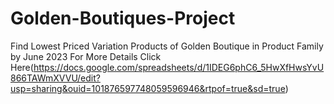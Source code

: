 # Golden-Boutiques-Project
Find Lowest Priced Variation Products of Golden Boutique in Product Family by June 2023
For More Details 
Click Here(https://docs.google.com/spreadsheets/d/1IDEG6phC6_5HwXfHwsYvU866TAWmXVVU/edit?usp=sharing&ouid=101876597748059596946&rtpof=true&sd=true)
